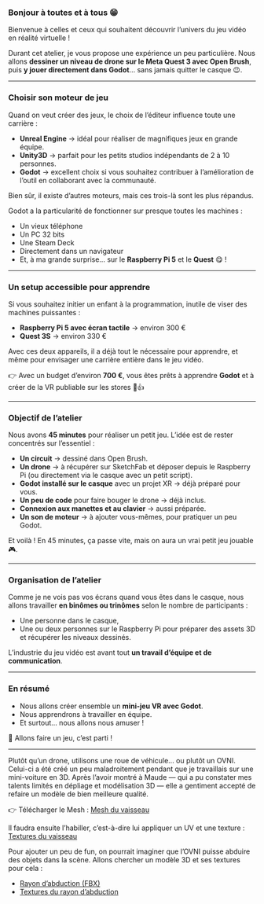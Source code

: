 
### Bonjour à toutes et à tous 😁

Bienvenue à celles et ceux qui souhaitent découvrir l’univers du jeu vidéo en réalité virtuelle !

Durant cet atelier, je vous propose une expérience un peu particulière.
Nous allons **dessiner un niveau de drone sur le Meta Quest 3 avec Open Brush**, puis **y jouer directement dans Godot**… sans jamais quitter le casque 😉.

---

### Choisir son moteur de jeu

Quand on veut créer des jeux, le choix de l’éditeur influence toute une carrière :

* **Unreal Engine** → idéal pour réaliser de magnifiques jeux en grande équipe.
* **Unity3D** → parfait pour les petits studios indépendants de 2 à 10 personnes.
* **Godot** → excellent choix si vous souhaitez contribuer à l’amélioration de l’outil en collaborant avec la communauté.

Bien sûr, il existe d’autres moteurs, mais ces trois-là sont les plus répandus.

Godot a la particularité de fonctionner sur presque toutes les machines :

* Un vieux téléphone
* Un PC 32 bits
* Une Steam Deck
* Directement dans un navigateur
* Et, à ma grande surprise… sur le **Raspberry Pi 5** et le **Quest** 😋 !

---

### Un setup accessible pour apprendre

Si vous souhaitez initier un enfant à la programmation, inutile de viser des machines puissantes :

* **Raspberry Pi 5 avec écran tactile** → environ 300 €
* **Quest 3S** → environ 330 €

Avec ces deux appareils, il a déjà tout le nécessaire pour apprendre, et même pour envisager une carrière entière dans le jeu vidéo.

👉 Avec un budget d’environ **700 €**, vous êtes prêts à apprendre **Godot** et à créer de la VR publiable sur les stores 🥽👍

---

### Objectif de l’atelier

Nous avons **45 minutes** pour réaliser un petit jeu.
L’idée est de rester concentrés sur l’essentiel :

* **Un circuit** → dessiné dans Open Brush.
* **Un drone** → à récupérer sur SketchFab et déposer depuis le Raspberry Pi (ou directement via le casque avec un petit script).
* **Godot installé sur le casque** avec un projet XR → déjà préparé pour vous.
* **Un peu de code** pour faire bouger le drone → déjà inclus.
* **Connexion aux manettes et au clavier** → aussi préparée.
* **Un son de moteur** → à ajouter vous-mêmes, pour pratiquer un peu Godot.

Et voilà ! En 45 minutes, ça passe vite, mais on aura un vrai petit jeu jouable 🎮.

---

### Organisation de l’atelier

Comme je ne vois pas vos écrans quand vous êtes dans le casque, nous allons travailler **en binômes ou trinômes** selon le nombre de participants :

* Une personne dans le casque,
* Une ou deux personnes sur le Raspberry Pi pour préparer des assets 3D et récupérer les niveaux dessinés.

L’industrie du jeu vidéo est avant tout **un travail d’équipe et de communication**.

---

### En résumé

* Nous allons créer ensemble un **mini-jeu VR avec Godot**.
* Nous apprendrons à travailler en équipe.
* Et surtout… nous allons nous amuser !

🎉 Allons faire un jeu, c’est parti !


-------------------------------



Plutôt qu’un drone, utilisons une roue de véhicule… ou plutôt un OVNI.
Celui-ci a été créé un peu maladroitement pendant que je travaillais sur une mini-voiture en 3D.
Après l’avoir montré à Maude — qui a pu constater mes talents limités en dépliage et modélisation 3D — elle a gentiment accepté de refaire un modèle de bien meilleure qualité.

👉 Télécharger le Mesh :
[Mesh du vaisseau](https://github.com/EloiStree/2025_04_15_KidToyOvniCode/tree/main/Assets/3D/Ship/Mesh)

Il faudra ensuite l’habiller, c’est-à-dire lui appliquer un UV et une texture :
[Textures du vaisseau](https://github.com/EloiStree/2025_04_15_KidToyOvniCode/tree/main/Assets/3D/Ship/Texture)

Pour ajouter un peu de fun, on pourrait imaginer que l’OVNI puisse abduire des objets dans la scène.
Allons chercher un modèle 3D et ses textures pour cela :

* [Rayon d’abduction (FBX)](https://github.com/EloiStree/2025_04_15_KidToyOvniCode/blob/main/Assets/3D/Aduction/Mesh/AbductionRay.fbx)
* [Textures du rayon d’abduction](https://github.com/EloiStree/2025_04_15_KidToyOvniCode/tree/main/Assets/3D/Aduction/Texture)





